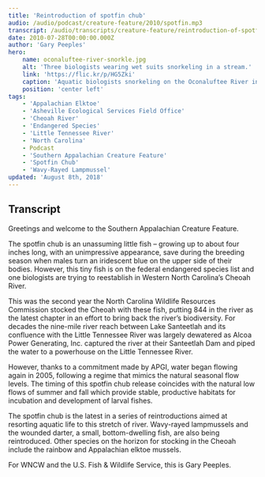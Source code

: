 ```yaml
---
title: 'Reintroduction of spotfin chub'
audio: /audio/podcast/creature-feature/2010/spotfin.mp3
transcript: /audio/transcripts/creature-feature/reintroduction-of-spotfin-chub.pdf
date: 2010-07-28T00:00:00.000Z
author: 'Gary Peeples'
hero:
    name: oconaluftee-river-snorkle.jpg
    alt: 'Three biologists wearing wet suits snorkeling in a stream.'
    link: 'https://flic.kr/p/HG5Zki'
    caption: 'Aquatic biologists snorkeling on the Oconaluftee River in North Carolina. Photo by Gary Peeples.'
    position: 'center left'
tags:
    - 'Appalachian Elktoe'
    - 'Asheville Ecological Services Field Office'
    - 'Cheoah River'
    - 'Endangered Species'
    - 'Little Tennessee River'
    - 'North Carolina'
    - Podcast
    - 'Southern Appalachian Creature Feature'
    - 'Spotfin Chub'
    - 'Wavy-Rayed Lampmussel'
updated: 'August 8th, 2018'
---
```


## Transcript

Greetings and welcome to the Southern Appalachian Creature Feature.

The spotfin chub is an unassuming little fish – growing up to about four inches long, with an unimpressive appearance, save during the breeding season when males turn an iridescent blue on the upper side of their bodies. However, this tiny fish is on the federal endangered species list and one biologists are trying to reestablish in Western North Carolina’s Cheoah River.

This was the second year the North Carolina Wildlife Resources Commission stocked the Cheoah with these fish, putting 844 in the river as the latest chapter in an effort to bring back the river’s biodiversity. For decades the nine-mile river reach between Lake Santeetlah and its confluence with the Little Tennessee River was largely dewatered as Alcoa Power Generating, Inc. captured the river at their Santeetlah Dam and piped the water to a powerhouse on the Little Tennessee River.

However, thanks to a commitment made by APGI, water began flowing again in 2005, following a regime that mimics the natural seasonal flow levels. The timing of this spotfin chub release coincides with the natural low flows of summer and fall which provide stable, productive habitats for incubation and development of larval fishes.

The spotfin chub is the latest in a series of reintroductions aimed at resorting aquatic life to this stretch of river. Wavy-rayed lampmussels and the wounded darter, a small, bottom-dwelling fish, are also being reintroduced. Other species on the horizon for stocking in the Cheoah include the rainbow and Appalachian elktoe mussels.

For WNCW and the U.S. Fish & Wildlife Service, this is Gary Peeples.